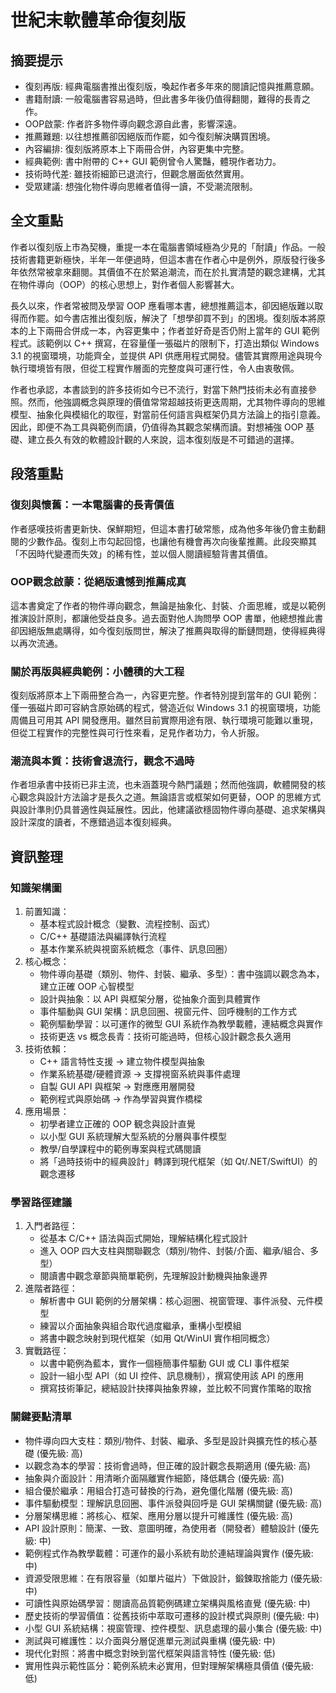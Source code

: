 # 世紀末軟體革命復刻版

## 摘要提示
- 復刻再版: 經典電腦書推出復刻版，喚起作者多年來的閱讀記憶與推薦意願。
- 書籍耐讀: 一般電腦書容易過時，但此書多年後仍值得翻閱，難得的長青之作。
- OOP啟蒙: 作者許多物件導向觀念源自此書，影響深遠。
- 推薦難題: 以往想推薦卻因絕版而作罷，如今復刻解決購買困境。
- 內容編排: 復刻版將原本上下兩冊合併，內容更集中完整。
- 經典範例: 書中附帶的 C++ GUI 範例曾令人驚豔，體現作者功力。
- 技術時代差: 雖技術細節已退流行，但觀念層面依然實用。
- 受眾建議: 想強化物件導向思維者值得一讀，不受潮流限制。

## 全文重點
作者以復刻版上市為契機，重提一本在電腦書領域極為少見的「耐讀」作品。一般技術書籍更新極快，半年一年便過時，但這本書在作者心中是例外，原版發行後多年依然常被拿來翻閱。其價值不在於緊追潮流，而在於扎實清楚的觀念建構，尤其在物件導向（OOP）的核心思想上，對作者個人影響甚大。

長久以來，作者常被問及學習 OOP 應看哪本書，總想推薦這本，卻因絕版難以取得而作罷。如今書店推出復刻版，解決了「想學卻買不到」的困境。復刻版本將原本的上下兩冊合併成一本，內容更集中；作者並好奇是否仍附上當年的 GUI 範例程式。該範例以 C++ 撰寫，在容量僅一張磁片的限制下，打造出類似 Windows 3.1 的視窗環境，功能齊全，並提供 API 供應用程式開發。儘管其實際用途與現今執行環境皆有限，但從工程實作層面的完整度與可運行性，令人由衷敬佩。

作者也承認，本書談到的許多技術如今已不流行，對當下熱門技術未必有直接參照。然而，他強調概念與原理的價值常常超越技術更迭周期，尤其物件導向的思維模型、抽象化與模組化的取徑，對當前任何語言與框架仍具方法論上的指引意義。因此，即便不為工具與範例而讀，仍值得為其觀念架構而讀。對想補強 OOP 基礎、建立長久有效的軟體設計觀的人來說，這本復刻版是不可錯過的選擇。

## 段落重點
### 復刻與懷舊：一本電腦書的長青價值
作者感嘆技術書更新快、保鮮期短，但這本書打破常態，成為他多年後仍會主動翻閱的少數作品。復刻上市勾起回憶，也讓他有機會再次向後輩推薦。此段突顯其「不因時代變遷而失效」的稀有性，並以個人閱讀經驗背書其價值。

### OOP觀念啟蒙：從絕版遺憾到推薦成真
這本書奠定了作者的物件導向觀念，無論是抽象化、封裝、介面思維，或是以範例推演設計原則，都讓他受益良多。過去面對他人詢問學 OOP 書單，他總想推此書卻因絕版無處購得，如今復刻版問世，解決了推薦與取得的斷鏈問題，使得經典得以再次流通。

### 關於再版與經典範例：小體積的大工程
復刻版將原本上下兩冊整合為一，內容更完整。作者特別提到當年的 GUI 範例：僅一張磁片即可容納含原始碼的程式，營造近似 Windows 3.1 的視窗環境，功能周備且可用其 API 開發應用。雖然目前實際用途有限、執行環境可能難以重現，但從工程實作的完整性與可行性來看，足見作者功力，令人折服。

### 潮流與本質：技術會退流行，觀念不過時
作者坦承書中技術已非主流，也未涵蓋現今熱門議題；然而他強調，軟體開發的核心觀念與設計方法論才是長久之道。無論語言或框架如何更替，OOP 的思維方式與設計準則仍具普適性與延展性。因此，他建議欲穩固物件導向基礎、追求架構與設計深度的讀者，不應錯過這本復刻經典。

## 資訊整理

### 知識架構圖
1. 前置知識： 
   - 基本程式設計概念（變數、流程控制、函式）
   - C/C++ 基礎語法與編譯執行流程
   - 基本作業系統與視窗系統概念（事件、訊息回圈）
2. 核心概念：
   - 物件導向基礎（類別、物件、封裝、繼承、多型）：書中強調以觀念為本，建立正確 OOP 心智模型
   - 設計與抽象：以 API 與框架分層，從抽象介面到具體實作
   - 事件驅動與 GUI 架構：訊息回圈、視窗元件、回呼機制的工作方式
   - 範例驅動學習：以可運作的微型 GUI 系統作為教學載體，連結概念與實作
   - 技術更迭 vs 概念長青：技術可能過時，但核心設計觀念長久適用
3. 技術依賴：
   - C++ 語言特性支援 → 建立物件模型與抽象
   - 作業系統基礎/硬體資源 → 支撐視窗系統與事件處理
   - 自製 GUI API 與框架 → 對應應用層開發
   - 範例程式與原始碼 → 作為學習與實作橋樑
4. 應用場景：
   - 初學者建立正確的 OOP 観念與設計直覺
   - 以小型 GUI 系統理解大型系統的分層與事件模型
   - 教學/自學課程中的範例專案與程式碼閱讀
   - 將「過時技術中的經典設計」轉譯到現代框架（如 Qt/.NET/SwiftUI）的觀念遷移

### 學習路徑建議
1. 入門者路徑：
   - 從基本 C/C++ 語法與函式開始，理解結構化程式設計
   - 進入 OOP 四大支柱與關聯觀念（類別/物件、封裝/介面、繼承/組合、多型）
   - 閱讀書中觀念章節與簡單範例，先理解設計動機與抽象邊界
2. 進階者路徑：
   - 解析書中 GUI 範例的分層架構：核心迴圈、視窗管理、事件派發、元件模型
   - 練習以介面抽象與組合取代過度繼承，重構小型模組
   - 將書中觀念映射到現代框架（如用 Qt/WinUI 實作相同概念）
3. 實戰路徑：
   - 以書中範例為藍本，實作一個極簡事件驅動 GUI 或 CLI 事件框架
   - 設計一組小型 API（如 UI 控件、訊息機制），撰寫使用該 API 的應用
   - 撰寫技術筆記，總結設計抉擇與抽象界線，並比較不同實作策略的取捨

### 關鍵要點清單
- 物件導向四大支柱：類別/物件、封裝、繼承、多型是設計與擴充性的核心基礎 (優先級: 高)
- 以觀念為本的學習：技術會過時，但正確的設計觀念長期適用 (優先級: 高)
- 抽象與介面設計：用清晰介面隔離實作細節，降低耦合 (優先級: 高)
- 組合優於繼承：用組合打造可替換的行為，避免僵化階層 (優先級: 高)
- 事件驅動模型：理解訊息回圈、事件派發與回呼是 GUI 架構關鍵 (優先級: 高)
- 分層架構思維：將核心、框架、應用分層以提升可維護性 (優先級: 高)
- API 設計原則：簡潔、一致、意圖明確，為使用者（開發者）體驗設計 (優先級: 中)
- 範例程式作為教學載體：可運作的最小系統有助於連結理論與實作 (優先級: 中)
- 資源受限思維：在有限容量（如單片磁片）下做設計，鍛鍊取捨能力 (優先級: 中)
- 可讀性與原始碼學習：閱讀高品質範例碼建立架構與風格直覺 (優先級: 中)
- 歷史技術的學習價值：從舊技術中萃取可遷移的設計模式與原則 (優先級: 中)
- 小型 GUI 系統結構：視窗管理、控件模型、訊息處理的最小集合 (優先級: 中)
- 測試與可維護性：以介面與分層促進單元測試與重構 (優先級: 中)
- 現代化對照：將書中概念對映到當代框架與語言特性 (優先級: 低)
- 實用性與示範性區分：範例系統未必實用，但對理解架構極具價值 (優先級: 低)